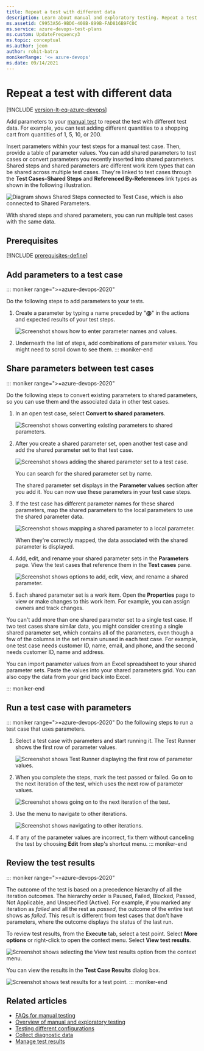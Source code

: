 ```yaml
---
title: Repeat a test with different data
description: Learn about manual and exploratory testing. Repeat a test with different data in Azure Test Plans.
ms.assetid: C9953A56-9BD6-408B-899B-FAD816B9FC0C
ms.service: azure-devops-test-plans
ms.custom: UpdateFrequency3
ms.topic: conceptual
ms.author: jeom
author: rohit-batra
monikerRange: '<= azure-devops'
ms.date: 09/14/2021
---
```


# Repeat a test with different data

[!INCLUDE [version-lt-eq-azure-devops](../includes/version-lt-eq-azure-devops.md)] 

Add parameters to your [manual test](create-test-cases.md) to repeat the test with different test data. For example, you can test adding different quantities to a shopping cart from quantities of 1, 5, 10, or 200.

Insert parameters within your test steps for a manual test case. Then, provide a table of parameter values. You can add shared parameters to test cases or convert parameters you recently inserted into shared parameters. Shared steps and shared parameters are different work item types that can be shared across multiple test cases. They're linked to test cases through the **Test Cases-Shared Steps** and **Referenced By-References** link types as shown in the following illustration.

![Diagram shows Shared Steps connected to Test Case, which is also connected to Shared Parameters.](media/repeat-test-with-different-data/shared-steps-shared-parameters.png)

With shared steps and shared parameters, you can run multiple test cases with the same data.

## Prerequisites

[!INCLUDE [prerequisites-define](includes/prerequisites-define.md)] 

## Add parameters to a test case

::: moniker range=">=azure-devops-2020"

Do the following steps to add parameters to your tests.

1. Create a parameter by typing a name preceded by "**@**" in the actions and expected results of your test steps.

   ![Screenshot shows how to enter parameter names and values.](media/repeat-test-with-different-data/parameter-steps-values.png)

1. Underneath the list of steps, add combinations of parameter values.
   You might need to scroll down to see them.
::: moniker-end

## Share parameters between test cases
::: moniker range=">=azure-devops-2020"

Do the following steps to convert existing parameters to shared parameters, so you can use them and the associated data in other test cases.

1. In an open test case, select **Convert to shared parameters**.

   ![Screenshot shows converting existing parameters to shared parameters.](media/repeat-test-with-different-data/convert-shared-parameters.png)

2. After you create a shared parameter set, open another test case and add the shared parameter set to that test case.

   ![Screenshot shows adding the shared parameter set to a test case.](media/repeat-test-with-different-data/add-shared-parameter-set.png)

   You can search for the shared parameter set by name.

   The shared parameter set displays in the **Parameter values** section after you add it.
   You can now use these parameters in your test case steps.

3. If the test case has different parameter names for these shared parameters, map the shared parameters to the local parameters to use the shared parameter data.

   ![Screenshot shows mapping a shared parameter to a local parameter.](media/repeat-test-with-different-data/map-shared-local-parameter.png)

   When they're correctly mapped, the data associated with the shared parameter is displayed.

4. Add, edit, and rename your shared parameter sets in the **Parameters** page.
   View the test cases that reference them in the **Test cases** pane.

   ![Screenshot shows options to add, edit, view, and rename a shared parameter.](media/repeat-test-with-different-data/shared-parameter-sets.png)

5. Each shared parameter set is a work item. Open the **Properties** page to view or make changes to this work item.
   For example, you can assign owners and track changes.

You can't add more than one shared parameter set to a single test case.
If two test cases share similar data, you might consider creating a single shared parameter set, which contains all of the parameters, even though a few of the columns in the set remain unused in each test case. For example, one test case needs customer ID, name, email, and phone, and the second needs customer ID, name and address.

You can import parameter values from an Excel spreadsheet to your shared parameter sets.
Paste the values into your shared parameters grid.
You can also copy the data from your grid back into Excel.

::: moniker-end

## Run a test case with parameters
::: moniker range=">=azure-devops-2020"
Do the following steps to run a test case that uses parameters.

1. Select a test case with parameters and start running it.
   The Test Runner shows the first row of parameter values.

   ![Screenshot shows Test Runner displaying the first row of parameter values.](media/repeat-test-with-different-data/run-test-case-parameters.png)

1. When you complete the steps, mark the test passed or failed. Go on to the next iteration of the test, which uses the next row of parameter values.  

   ![Screenshot shows going on to the next iteration of the test.](media/repeat-test-with-different-data/next-iteration.png)

1. Use the menu to navigate to other iterations.

   ![Screenshot shows navigating to other iterations.](media/repeat-test-with-different-data/navigate-iterations.png)

1. If any of the parameter values are incorrect, fix them without canceling the test by choosing **Edit** from step's shortcut menu.
::: moniker-end

## Review the test results 
::: moniker range=">=azure-devops-2020"

The outcome of the test is based on a precedence hierarchy of all the iteration outcomes. The hierarchy order is Paused, Failed, Blocked, Passed, Not Applicable, and Unspecified (Active). For example, if you marked any iteration as *failed* and all the rest as *passed*, the outcome of the entire test shows as *failed*. This result is different from test cases that don't have parameters, where the outcome displays the status of the last run.

To review test results, from the **Execute** tab, select a test point. Select **More options** or right-click to open the context menu. Select **View test results**.

![Screenshot shows selecting the View test results option from the context menu.](media/repeat-test-with-different-data/select-view-test-result.png)

You can view the results in the **Test Case Results** dialog box.

![Screenshot shows test results for a test point.](media/repeat-test-with-different-data/view-test-results.png)
::: moniker-end

## Related articles

* [FAQs for manual testing](reference-qa.yml#repeatdifferent)
* [Overview of manual and exploratory testing](index.yml)
* [Testing different configurations](test-different-configurations.md)
* [Collect diagnostic data](collect-diagnostic-data.md)
* [Manage test results](how-long-to-keep-test-results.md)
